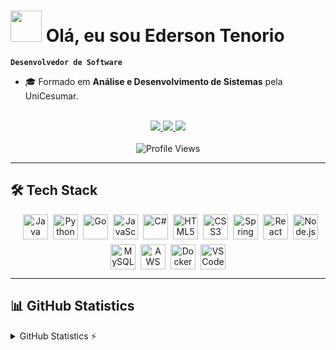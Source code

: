 # <picture><img src = "https://github.com/7oSkaaa/7oSkaaa/blob/main/Images/about_me.gif?raw=true" width = 50px></picture> **Olá, eu sou Ederson Tenorio**  
**`Desenvolvedor de Software`**

- 🎓 Formado em **Análise e Desenvolvimento de Sistemas** pela UniCesumar.

<div align="center" style="display: inline_block"><br>
    <a href="https://linkedin.com/in/ederson-tenorio-890571220" target="_blank">
    <img src="https://img.shields.io/badge/LinkedIn-0077B5?style=for-the-badge&logo=linkedin&logoColor=white">
  </a>
  <a href="mailto:edersontenorios@gmail.com">
    <img src="https://img.shields.io/badge/Gmail-D14836?style=for-the-badge&logo=gmail&logoColor=white">
  </a>
  <a href="https://instagram.com/" target="_blank">
    <img src="https://img.shields.io/badge/-Instagram-%23E4405F?style=for-the-badge&logo=instagram&logoColor=white" target="_blank">
  </a>
</div>

<div align="center" style="display: inline_block"><br>
  <img src="https://komarev.com/ghpvc/?username=EdersonTenorio&color=blueviolet" alt="Profile Views">
</div>

---

## **🛠️ Tech Stack**  

<div align="center" style="display: flex; flex-wrap: wrap; gap: 8px; justify-content: center"><br>
  <img src="https://cdn.jsdelivr.net/gh/devicons/devicon@latest/icons/java/java-original.svg" width="40" height="40" title="Java"/>
  <img src="https://cdn.jsdelivr.net/gh/devicons/devicon@latest/icons/python/python-original.svg" width="40" height="40" title="Python"/>
  <img src="https://cdn.jsdelivr.net/gh/devicons/devicon@latest/icons/go/go-original.svg" width="40" height="40" title="Go"/>
  <img src="https://cdn.jsdelivr.net/gh/devicons/devicon@latest/icons/javascript/javascript-original.svg" width="40" height="40" title="JavaScript"/>
  <img src="https://cdn.jsdelivr.net/gh/devicons/devicon@latest/icons/csharp/csharp-original.svg" width="40" height="40" title="C#"/>
  <img src="https://cdn.jsdelivr.net/gh/devicons/devicon@latest/icons/html5/html5-original.svg" width="40" height="40" title="HTML5"/>
  <img src="https://cdn.jsdelivr.net/gh/devicons/devicon@latest/icons/css3/css3-original.svg" width="40" height="40" title="CSS3"/>
  <img src="https://cdn.jsdelivr.net/gh/devicons/devicon@latest/icons/spring/spring-original.svg" width="40" height="40" title="Spring Boot"/>
  <img src="https://cdn.jsdelivr.net/gh/devicons/devicon@latest/icons/react/react-original.svg" width="40" height="40" title="React"/>
  <img src="https://cdn.jsdelivr.net/gh/devicons/devicon@latest/icons/nodejs/nodejs-original.svg" width="40" height="40" title="Node.js"/>
  <img src="https://cdn.jsdelivr.net/gh/devicons/devicon@latest/icons/mysql/mysql-original.svg" width="40" height="40" title="MySQL"/>
  <img src="https://cdn.jsdelivr.net/gh/devicons/devicon@latest/icons/amazonwebservices/amazonwebservices-original-wordmark.svg" width="40" height="40" title="AWS"/>
  <img src="https://cdn.jsdelivr.net/gh/devicons/devicon@latest/icons/docker/docker-original.svg" width="40" height="40" title="Docker"/>
  <img src="https://cdn.jsdelivr.net/gh/devicons/devicon@latest/icons/vscode/vscode-original.svg" width="40" height="40" title="VS Code"/>
</div>

---

## **📊 GitHub Statistics**  

<details>
  <summary>GitHub Statistics ⚡</summary>
  
  <a href="#">![Github stats](https://github-readme-stats.vercel.app/api?username=EdersonTenorio&theme=blueberry&count_private=true&hide_border=true&line_height=20)</a>
  <a href="#">![Top Langs](https://github-readme-stats.vercel.app/api/top-langs/?username=EdersonTenorio&layout=compact&theme=blueberry&count_private=true&hide_border=true)</a>
</details>

